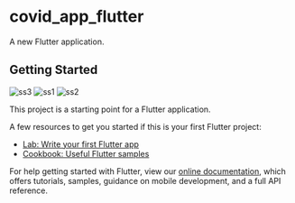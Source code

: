 # covid_app_flutter

A new Flutter application.

## Getting Started

![ss3](https://user-images.githubusercontent.com/53689685/98974174-0d7dbe80-252e-11eb-95c9-4737cf4f6837.png)
![ss1](https://user-images.githubusercontent.com/53689685/98974184-1078af00-252e-11eb-9dfc-e305f647b69d.png)
![ss2](https://user-images.githubusercontent.com/53689685/98974194-12427280-252e-11eb-9da5-5558270bd19c.png)


This project is a starting point for a Flutter application.

A few resources to get you started if this is your first Flutter project:

- [Lab: Write your first Flutter app](https://flutter.dev/docs/get-started/codelab)
- [Cookbook: Useful Flutter samples](https://flutter.dev/docs/cookbook)

For help getting started with Flutter, view our
[online documentation](https://flutter.dev/docs), which offers tutorials,
samples, guidance on mobile development, and a full API reference.
